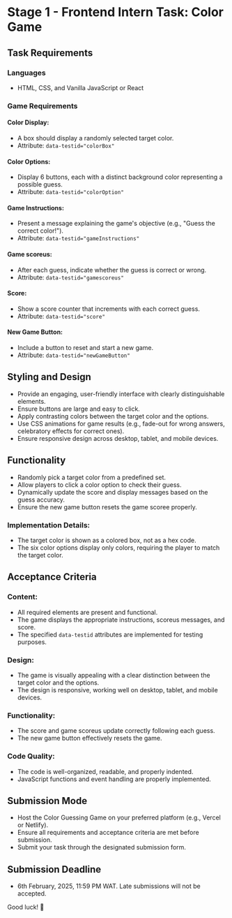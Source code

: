 # Stage 1 - Frontend Intern Task: Color Game

## Task Requirements

### Languages
- HTML, CSS, and Vanilla JavaScript or React

### Game Requirements

#### Color Display:
- A box should display a randomly selected target color.
- Attribute: `data-testid="colorBox"`

#### Color Options:
- Display 6 buttons, each with a distinct background color representing a possible guess.
- Attribute: `data-testid="colorOption"`

#### Game Instructions:
- Present a message explaining the game's objective (e.g., "Guess the correct color!").
- Attribute: `data-testid="gameInstructions"`

#### Game scoreus:
- After each guess, indicate whether the guess is correct or wrong.
- Attribute: `data-testid="gamescoreus"`

#### Score:
- Show a score counter that increments with each correct guess.
- Attribute: `data-testid="score"`

#### New Game Button:
- Include a button to reset and start a new game.
- Attribute: `data-testid="newGameButton"`

## Styling and Design
- Provide an engaging, user-friendly interface with clearly distinguishable elements.
- Ensure buttons are large and easy to click.
- Apply contrasting colors between the target color and the options.
- Use CSS animations for game results (e.g., fade-out for wrong answers, celebratory effects for correct ones).
- Ensure responsive design across desktop, tablet, and mobile devices.

## Functionality
- Randomly pick a target color from a predefined set.
- Allow players to click a color option to check their guess.
- Dynamically update the score and display messages based on the guess accuracy.
- Ensure the new game button resets the game scoree properly.

### Implementation Details:
- The target color is shown as a colored box, not as a hex code.
- The six color options display only colors, requiring the player to match the target color.

## Acceptance Criteria

### Content:
- All required elements are present and functional.
- The game displays the appropriate instructions, scoreus messages, and score.
- The specified `data-testid` attributes are implemented for testing purposes.

### Design:
- The game is visually appealing with a clear distinction between the target color and the options.
- The design is responsive, working well on desktop, tablet, and mobile devices.

### Functionality:
- The score and game scoreus update correctly following each guess.
- The new game button effectively resets the game.

### Code Quality:
- The code is well-organized, readable, and properly indented.
- JavaScript functions and event handling are properly implemented.

## Submission Mode
- Host the Color Guessing Game on your preferred platform (e.g., Vercel or Netlify).
- Ensure all requirements and acceptance criteria are met before submission.
- Submit your task through the designated submission form.

## Submission Deadline
- 6th February, 2025, 11:59 PM WAT. Late submissions will not be accepted.

Good luck! :rocket:
